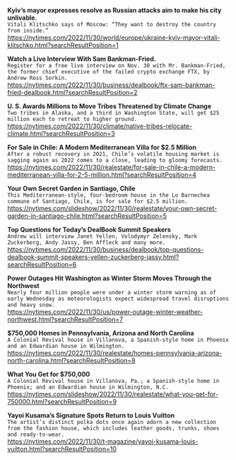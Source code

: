 **Kyiv’s mayor expresses resolve as Russian attacks aim to make his city unlivable.**\
`Vitali Klitschko says of Moscow: “They want to destroy the country from inside.”`\
https://nytimes.com/2022/11/30/world/europe/ukraine-kyiv-mayor-vitali-klitschko.html?searchResultPosition=1

**Watch a Live Interview With Sam Bankman-Fried.**\
`Register for a free live interview on Nov. 30 with Mr. Bankman-Fried, the former chief executive of the failed crypto exchange FTX, by Andrew Ross Sorkin.`\
https://nytimes.com/2022/11/30/business/dealbook/ftx-sam-bankman-fried-dealbook.html?searchResultPosition=2

**U. S. Awards Millions to Move Tribes Threatened by Climate Change**\
`Two tribes in Alaska, and a third in Washington State, will get $25 million each to retreat to higher ground.`\
https://nytimes.com/2022/11/30/climate/native-tribes-relocate-climate.html?searchResultPosition=3

**For Sale in Chile: A Modern Mediterranean Villa for $2.5 Million**\
`After a robust recovery in 2021, Chile’s volatile housing market is sagging again as 2022 comes to a close, leading to gloomy forecasts.`\
https://nytimes.com/2022/11/30/realestate/for-sale-in-chile-a-modern-mediterranean-villa-for-2-5-million.html?searchResultPosition=4

**Your Own Secret Garden in Santiago, Chile**\
`This Mediterranean-style, four-bedroom house in the Lo Barnechea commune of Santiago, Chile, is for sale for $2.5 million.`\
https://nytimes.com/slideshow/2022/11/30/realestate/your-own-secret-garden-in-santiago-chile.html?searchResultPosition=5

**Top Questions for Today’s DealBook Summit Speakers**\
`Andrew will interview Janet Yellen, Volodymyr Zelensky, Mark Zuckerberg, Andy Jassy, Ben Affleck and many more.`\
https://nytimes.com/2022/11/30/business/dealbook/top-questions-dealbook-summit-speakers-yellen-zuckerberg-jassy.html?searchResultPosition=6

**Power Outages Hit Washington as Winter Storm Moves Through the Northwest**\
`Nearly four million people were under a winter storm warning as of early Wednesday as meteorologists expect widespread travel disruptions and heavy snow.`\
https://nytimes.com/2022/11/30/us/power-outage-winter-weather-northwest.html?searchResultPosition=7

**$750,000 Homes in Pennsylvania, Arizona and North Carolina**\
`A Colonial Revival house in Villanova, a Spanish-style home in Phoenix and an Edwardian house in Wilmington.`\
https://nytimes.com/2022/11/30/realestate/homes-pennsylvania-arizona-north-carolina.html?searchResultPosition=8

**What You Get for $750,000**\
`A Colonial Revival house in Villanova, Pa.; a Spanish-style home in Phoenix; and an Edwardian house in Wilmington, N.C.`\
https://nytimes.com/slideshow/2022/11/30/realestate/what-you-get-for-750000.html?searchResultPosition=9

**Yayoi Kusama’s Signature Spots Return to Louis Vuitton**\
`The artist’s distinct polka dots once again adorn a new collection from the fashion house, which includes leather goods, trunks, shoes and ready-to-wear.`\
https://nytimes.com/2022/11/30/t-magazine/yayoi-kusama-louis-vuitton.html?searchResultPosition=10

